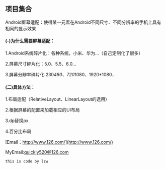 ## 项目集合
Android屏幕适配：使得某一元素在Android不同尺寸、不同分辨率的手机上具有相同的显示效果
#### (-)为什么需要屏幕适配：
1.Android系统碎片化：各种系统，小米、华为...（自己定制化了很多）  

2.屏幕尺寸碎片化：5.0、5.5、6.0...  

3.屏幕分辨率碎片化:230*480、720*1080、1920*1080...  

#### (二)具体方法：  
1.布局适配（RelativeLayout、LinearLayout的选用）  

2.根据屏幕的配置来加载相应的UI布局  

3.dp替换px  

4.百分比布局  

[Email：http://www.126.com/](http://www.126.com/)  

MyEmail:quickly520@126.com  

`this is code by lzw`

